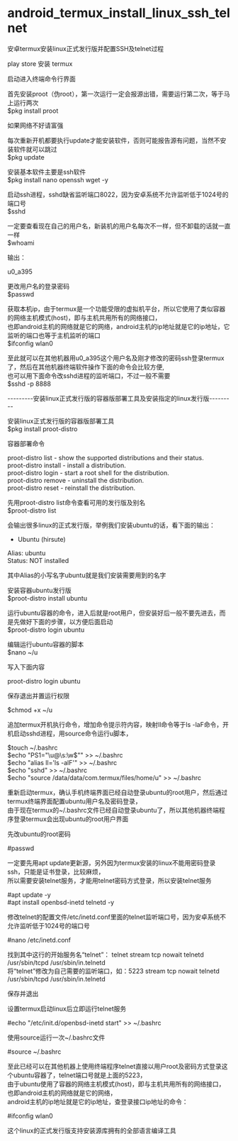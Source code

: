# android_termux_install_linux_ssh_telnet
安卓termux安装linux正式发行版并配置SSH及telnet过程

play store 安装 termux   
   
启动进入终端命令行界面   
   
首先安装proot（伪root），第一次运行一定会报源出错，需要运行第二次，等于马上运行两次   
$pkg install proot   
   
如果网络不好请富强  
   
每次重新开机都要执行update才能安装软件，否则可能报告源有问题，当然不安装软件就可以跳过  
$pkg update  
  
安装基本软件主要是ssh软件  
$pkg install nano openssh wget -y  
  
  
启动ssh进程，sshd缺省监听端口8022，因为安卓系统不允许监听低于1024号的端口号  
$sshd  
  
一定要查看现在自己的用户名，新装机的用户名每次不一样，但不卸载的话就一直一样  
$whoami  
  
输出：  
  
u0_a395  

更改用户名的登录密码  
$passwd  
  
获取本机ip，由于termux是一个功能受限的虚拟机平台，所以它使用了类似容器的网络主机模式(host)，即与主机共用所有的网络接口，  
也即android主机的网络就是它的网络，android主机的ip地址就是它的ip地址，它监听的端口也等于主机监听的端口  
$ifconfig wlan0  
  
  
至此就可以在其他机器用u0_a395这个用户名及刚才修改的密码ssh登录termux了，然后在其他机器终端软件操作下面的命令会比较方便,  
也可以用下面命令改sshd进程的监听端口，不过一般不需要  
$sshd -p 8888  
  
  
---------安装linux正式发行版的容器版部署工具及安装指定的linux发行版---------  
  
安装linux正式发行版的容器版部署工具  
$pkg install proot-distro  
   
容器部署命令  
  
proot-distro list - show the supported distributions and their status.  
proot-distro install - install a distribution.  
proot-distro login - start a root shell for the distribution.  
proot-distro remove - uninstall the distribution.  
proot-distro reset - reinstall the distribution.  
  
先用proot-distro list命令查看可用的发行版及别名  
$proot-distro list  
  
会输出很多linux的正式发行版，举例我们安装ubuntu的话，看下面的输出：  
* Ubuntu (hirsute)  
  
Alias: ubuntu  
Status: NOT installed  
  
其中Alias的小写名字ubuntu就是我们安装需要用到的名字  
  
安装容器ubuntu发行版  
$proot-distro install ubuntu  
  
运行ubuntu容器的命令，进入后就是root用户，但安装好后一般不要先进去，而是先做好下面的步骤，以方便后面启动  
$proot-distro login ubuntu  
  
编辑运行ubuntu容器的脚本  
$nano ~/u  
  
写入下面内容  
  
proot-distro login ubuntu  
  
保存退出并置运行权限  
  
$chmod +x ~/u  
  
追加termux开机执行命令，增加命令提示符内容，映射ll命令等于ls -laF命令，开机启动sshd进程，用source命令运行u脚本，  
      
$touch ~/.bashrc  
$echo "PS1=\"\u@\s:\w\$\"" >> ~/.bashrc  
$echo "alias ll='ls -alF'" >> ~/.bashrc  
$echo "sshd" >> ~/.bashrc  
$echo "source /data/data/com.termux/files/home/u" >> ~/.bashrc  
  
  
重新启动termux，确认手机终端界面已经自动登录ubuntu的root用户，然后通过termux终端界面配置ubuntu用户名及密码登录，  
由于现在termux的~/.bashrc文件已经自动登录ubuntu了，所以其他机器终端程序登录termux会出现ubuntu的root用户界面  
  
先改ubuntu的root密码  
  
#passwd  
  
一定要先用apt update更新源，另外因为termux安装的linux不能用密码登录ssh，只能是证书登录，比较麻烦，   
所以需要安装telnet服务，才能用telnet密码方式登录，所以安装telnet服务  
  
#apt update -y  
#apt install openbsd-inetd telnetd -y  
  
  
修改telnet的配置文件/etc/inetd.conf里面的telnet监听端口号，因为安卓系统不允许监听低于1024号的端口号  
  
#nano /etc/inetd.conf  
  
找到其中这行的开始服务名“telnet”： telnet stream tcp nowait telnetd /usr/sbin/tcpd /usr/sbin/in.telnetd  
将“telnet”修改为自己需要的监听端口，如：5223 stream tcp nowait telnetd /usr/sbin/tcpd /usr/sbin/in.telnetd  
  
保存并退出  
  
设置termux启动linux后立即运行telnet服务  
  
#echo "/etc/init.d/openbsd-inetd start" >> ~/.bashrc  
  
使用source运行一次~/.bashrc文件  
  
#source ~/.bashrc  
  
  
至此已经可以在其他机器上使用终端程序telnet直接以用户root及密码方式登录这个ubuntu容器了，telnet端口号就是上面的5223，  
由于ubuntu使用了容器的网络主机模式(host)，即与主机共用所有的网络接口，也即android主机的网络就是它的网络，  
android主机的ip地址就是它的ip地址，查登录接口ip地址的命令：  
  
#ifconfig wlan0  
  
这个linux的正式发行版支持安装源库拥有的全部语言编译工具  
  
